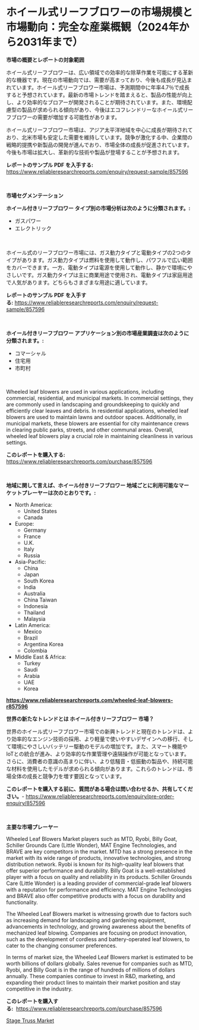 <p><h1>ホイール式リーフブロワーの市場規模と市場動向：完全な産業概観（2024年から2031年まで）</h1></p><p><strong>市場の概要とレポートの対象範囲</strong></p>
<p><p>ホイール式リーフブロワーは、広い領域での効率的な除草作業を可能にする革新的な機器です。現在の市場動向では、需要が高まっており、今後も成長が見込まれています。ホイール式リーフブロワー市場は、予測期間中に年率4.7％で成長すると予想されています。最新の市場トレンドを踏まえると、製品の性能が向上し、より効率的なブロアーが開発されることが期待されています。また、環境配慮型の製品が求められる傾向があり、今後はエコフレンドリーなホイール式リーフブロワーの需要が増加する可能性があります。</p><p>ホイール式リーフブロワー市場は、アジア太平洋地域を中心に成長が期待されており、北米市場も安定した需要を維持しています。競争が激化する中、企業間の戦略的提携や新製品の開発が進んでおり、市場全体の成長が促進されています。今後も市場は拡大し、革新的な技術や製品が登場することが予想されます。</p></p>
<p><strong>レポートのサンプル PDF を入手する:</strong> <a href="https://www.reliableresearchreports.com/enquiry/request-sample/857596">https://www.reliableresearchreports.com/enquiry/request-sample/857596</a></p>
<p>&nbsp;</p>
<p><strong>市場セグメンテーション</strong></p>
<p><strong>ホイール付きリーフブロワー タイプ別の市場分析は次のように分類されます。:</strong></p>
<p><ul><li>ガスパワー</li><li>エレクトリック</li></ul></p>
<p>&nbsp;</p>
<p><p>ホイール式のリーフブロワー市場には、ガス動力タイプと電動タイプの2つのタイプがあります。ガス動力タイプは燃料を使用して動作し、パワフルで広い範囲をカバーできます。一方、電動タイプは電源を使用して動作し、静かで環境にやさしいです。ガス動力タイプは主に商業用途で使用され、電動タイプは家庭用途で人気があります。どちらもさまざまな用途に適しています。</p></p>
<p><strong>レポートのサンプル PDF を入手する:</strong>&nbsp;<a href="https://www.reliableresearchreports.com/enquiry/request-sample/857596">https://www.reliableresearchreports.com/enquiry/request-sample/857596</a></p>
<p>&nbsp;</p>
<p><strong> ホイール付きリーフブロワー アプリケーション別の市場産業調査は次のように分類されます。:</strong></p>
<p><ul><li>コマーシャル</li><li>住宅用</li><li>市町村</li></ul></p>
<p>&nbsp;</p>
<p><p>Wheeled leaf blowers are used in various applications, including commercial, residential, and municipal markets. In commercial settings, they are commonly used in landscaping and groundskeeping to quickly and efficiently clear leaves and debris. In residential applications, wheeled leaf blowers are used to maintain lawns and outdoor spaces. Additionally, in municipal markets, these blowers are essential for city maintenance crews in clearing public parks, streets, and other communal areas. Overall, wheeled leaf blowers play a crucial role in maintaining cleanliness in various settings.</p></p>
<p><strong>このレポートを購入する:</strong>&nbsp; <a href="https://www.reliableresearchreports.com/purchase/857596">https://www.reliableresearchreports.com/purchase/857596</a></p>
<p>&nbsp;</p>
<p><strong>地域に関して言えば、ホイール付きリーフブロワー 地域ごとに利用可能なマーケットプレーヤーは次のとおりです。:</strong></p>
<p><ul>
    <li>
        North America:
        <ul>
            <li>United States</li>
            <li>Canada</li>
        </ul>
    </li>
    <li>
        Europe:
        <ul>
            <li>Germany</li>
            <li>France</li>
            <li>U.K.</li>
            <li>Italy</li>
            <li>Russia</li>
        </ul>
    </li>
    <li>
        Asia-Pacific:
        <ul>
            <li>China</li>
            <li>Japan</li>
            <li>South Korea</li>
            <li>India</li>
            <li>Australia</li>
            <li>China Taiwan</li>
            <li>Indonesia</li>
            <li>Thailand</li>
            <li>Malaysia</li>
        </ul>
    </li>
    <li>
        Latin America:
        <ul>
            <li>Mexico</li>
            <li>Brazil</li>
            <li>Argentina Korea</li>
            <li>Colombia</li>
        </ul>
    </li>
    <li>
        Middle East & Africa:
        <ul>
            <li>Turkey</li>
            <li>Saudi</li>
            <li>Arabia</li>
            <li>UAE</li>
            <li>Korea</li>
        </ul>
    </li>
    </ul></p>
<p><strong><a href="https://www.reliableresearchreports.com/wheeled-leaf-blowers-r857596">https://www.reliableresearchreports.com/wheeled-leaf-blowers-r857596</a></strong>&nbsp;</p>
<p><strong>世界の新たなトレンドとは ホイール付きリーフブロワー 市場？</strong></p>
<p><p>世界のホイール式リーフブロワー市場での新興トレンドと現在のトレンドは、より効率的なエンジン技術の採用、より軽量で使いやすいデザインへの移行、そして環境にやさしいバッテリー駆動のモデルの増加です。また、スマート機能やIoTとの統合が進み、より効率的な作業管理や遠隔操作が可能となっています。さらに、消費者の意識の高まりに伴い、より低騒音・低振動の製品や、持続可能な材料を使用したモデルが求められる傾向があります。これらのトレンドは、市場全体の成長と競争力を増す要因となっています。</p></p>
<p><strong>このレポートを購入する前に、質問がある場合は問い合わせるか、共有してください。</strong>- <a href="https://www.reliableresearchreports.com/enquiry/pre-order-enquiry/857596">https://www.reliableresearchreports.com/enquiry/pre-order-enquiry/857596</a></p>
<p>&nbsp;</p>
<p><strong>主要な市場プレーヤー</strong></p>
<p><p>Wheeled Leaf Blowers Market players such as MTD, Ryobi, Billy Goat, Schiller Grounds Care (Little Wonder), MAT Engine Technologies, and BRAVE are key competitors in the market. MTD has a strong presence in the market with its wide range of products, innovative technologies, and strong distribution network. Ryobi is known for its high-quality leaf blowers that offer superior performance and durability. Billy Goat is a well-established player with a focus on quality and reliability in its products. Schiller Grounds Care (Little Wonder) is a leading provider of commercial-grade leaf blowers with a reputation for performance and efficiency. MAT Engine Technologies and BRAVE also offer competitive products with a focus on durability and functionality.</p><p>The Wheeled Leaf Blowers market is witnessing growth due to factors such as increasing demand for landscaping and gardening equipment, advancements in technology, and growing awareness about the benefits of mechanized leaf blowing. Companies are focusing on product innovation, such as the development of cordless and battery-operated leaf blowers, to cater to the changing consumer preferences.</p><p>In terms of market size, the Wheeled Leaf Blowers market is estimated to be worth billions of dollars globally. Sales revenue for companies such as MTD, Ryobi, and Billy Goat is in the range of hundreds of millions of dollars annually. These companies continue to invest in R&D, marketing, and expanding their product lines to maintain their market position and stay competitive in the industry.</p></p>
<p><strong>このレポートを購入する:</strong>&nbsp;&nbsp;<a href="https://www.reliableresearchreports.com/purchase/857596">https://www.reliableresearchreports.com/purchase/857596</a></p>
<p><p><a href="https://copper-carbon-84f.notion.site/Stage-Truss-Market-Offers-Provide-Insightful-Data-for-the-Time-Period-from-2024-to-2031-and-also-Pro-acd3bd824c494a7fad96363e16598a3d">Stage Truss Market</a></p></p>